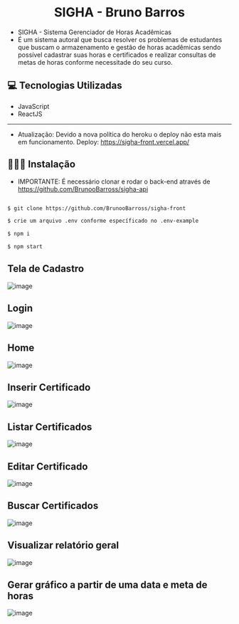 <p align="center">
  <h1 align="center">
    SIGHA -  Bruno Barros
  </h1>
</p>

 - SIGHA - Sistema Gerenciador de Horas Acadêmicas
 - É um sistema autoral que busca resolver os problemas de estudantes que buscam o armazenamento e gestão de horas acadêmicas
 sendo possível cadastrar suas horas e certificados e realizar consultas de metas de horas conforme necessitade do seu curso.


## 💻 Tecnologias Utilizadas

- JavaScript
- ReactJS

---
- Atualização: Devido a nova política do heroku o deploy não esta mais em funcionamento.
Deploy: https://sigha-front.vercel.app/   

## 👨🏻‍💻 Instalação

- IMPORTANTE:  É necessário clonar e rodar o back-end através de https://github.com/BrunooBarross/sigha-api

```bash

$ git clone https://github.com/BrunooBarross/sigha-front

$ crie um arquivo .env conforme específicado no .env-example

$ npm i

$ npm start
```

## Tela de Cadastro

![image](https://user-images.githubusercontent.com/91610976/205372999-3de6cae4-ee73-4124-ae12-6ed2104121ce.png)

## Login

![image](https://user-images.githubusercontent.com/91610976/205373070-495e408c-996b-4281-9fa0-75adca92eb48.png)

## Home

![image](https://user-images.githubusercontent.com/91610976/205373190-e352869c-ab0a-43e4-b3ea-a170afa300f6.png)

## Inserir Certificado

![image](https://user-images.githubusercontent.com/91610976/205373374-97e05a1e-8f24-4ffa-9150-5fff89a93e95.png)

## Listar Certificados

![image](https://user-images.githubusercontent.com/91610976/205373432-a0464ba1-bad9-4e5a-a097-3a569b93717d.png)

## Editar Certificado

![image](https://user-images.githubusercontent.com/91610976/205373543-72558760-1d50-45bf-adec-a03ae783a4c1.png)

## Buscar Certificados

![image](https://user-images.githubusercontent.com/91610976/205373751-6d3b00bb-0c27-4d36-badd-6e5828147ab2.png)

## Visualizar relatório geral

![image](https://user-images.githubusercontent.com/91610976/205373836-ca082b34-baf1-4175-a9b9-ec5544a100e9.png)

## Gerar gráfico a partir de uma data e meta de horas

![image](https://user-images.githubusercontent.com/91610976/205374209-3ec39d6b-de35-4dd9-99ca-df8dab75c7f0.png)